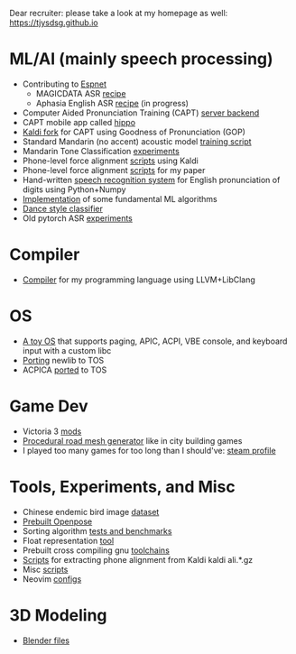 Dear recruiter: please take a look at my homepage as well: https://tjysdsg.github.io

# ML/AI (mainly speech processing)

- Contributing to [Espnet](https://github.com/espnet/espnet)
    - MAGICDATA ASR [recipe](https://github.com/espnet/espnet/tree/master/egs2/magicdata/asr1)
    - Aphasia English ASR [recipe](https://github.com/espnet/espnet/pull/4860) (in progress)
- Computer Aided Pronunciation Training (CAPT) [server backend](https://github.com/tjysdsg/capt-public)
- CAPT mobile app called [hippo](https://github.com/tjysdsg/hippo)
- [Kaldi fork](https://github.com/tjysdsg/kaldi) for CAPT using Goodness of Pronunciation (GOP)
- Standard Mandarin (no accent) acoustic model [training script](https://github.com/tjysdsg/std-mandarin-kaldi)
- Mandarin Tone Classification [experiments](https://github.com/tjysdsg/tone_classifier)
- Phone-level force alignment [scripts](https://github.com/tjysdsg/kaldi-align-to-phones) using Kaldi
- Phone-level force alignment [scripts](https://github.com/tjysdsg/aidatatang_force_align) for my paper
- Hand-written [speech recognition system](https://github.com/tjysdsg/speech-recognition) for English pronunciation of
  digits using Python+Numpy
- [Implementation](https://github.com/tjysdsg/ml) of some fundamental ML algorithms
- [Dance style classifier](https://github.com/tjysdsg/dance-classifier)
- Old pytorch ASR [experiments](https://github.com/tjysdsg/pytorch-projects)

# Compiler

- [Compiler](https://github.com/tjysdsg/tan) for my programming language using LLVM+LibClang

# OS

- [A toy OS](https://github.com/tjysdsg/tos) that supports paging, APIC, ACPI, VBE console, and keyboard input with a
  custom libc
- [Porting](https://github.com/tjysdsg/newlib) newlib to TOS
- ACPICA [ported](https://github.com/tjysdsg/acpica) to TOS

# Game Dev

- Victoria 3 [mods](https://github.com/tjysdsg/tjy_vic3_fix)
- [Procedural road mesh generator](https://github.com/tjysdsg/dynamic_road_gen) like in city building games
- I played too many games for too long than I should've: [steam profile](https://steamcommunity.com/id/tjysxsg/)

# Tools, Experiments, and Misc

- Chinese endemic bird image [dataset](https://github.com/tjysdsg/birds)
- [Prebuilt Openpose](https://github.com/tjysdsg/openpose-built)
- Sorting algorithm [tests and benchmarks](https://github.com/tjysdsg/sort-test-bench)
- Float representation [tool](https://github.com/tjysdsg/float_repr)
- Prebuilt cross compiling gnu [toolchains](https://github.com/tjysdsg/cross-gnu)
- [Scripts](https://github.com/tjysdsg/ali_to_phone) for extracting phone alignment from Kaldi kaldi ali.*.gz
- Misc [scripts](https://github.com/tjysdsg/scripts)
- Neovim [configs](https://github.com/tjysdsg/nvim)

# 3D Modeling

- [Blender files](https://github.com/tjysdsg/blender-projects)
